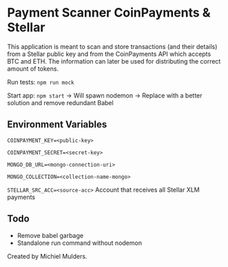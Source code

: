# Payment Scanner CoinPayments & Stellar
This application is meant to scan and store transactions (and their details) from a Stellar public key
and from the CoinPayments API which accepts BTC and ETH. The information can later be used for distributing the correct amount of tokens.

Run tests: `npm run mock`

Start app: `npm start` -> Will spawn nodemon -> Replace with a better solution and remove redundant Babel

## Environment Variables
`COINPAYMENT_KEY=<public-key>`

`COINPAYMENT_SECRET=<secret-key>`

`MONGO_DB_URL=<mongo-connection-uri>`

`MONGO_COLLECTION=<collection-name-mongo>`

`STELLAR_SRC_ACC=<source-acc>` Account that receives all Stellar XLM payments

## Todo
- Remove babel garbage
- Standalone run command without nodemon



Created by Michiel Mulders.